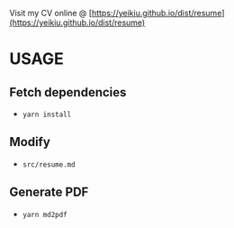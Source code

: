 Visit my CV online @ [https://yeikiu.github.io/dist/resume](https://yeikiu.github.io/dist/resume)

# USAGE

## Fetch dependencies

- `yarn install`


## Modify

- `src/resume.md`


## Generate PDF

- `yarn md2pdf`
